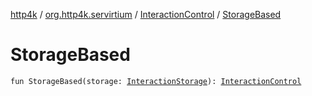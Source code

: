 [http4k](../../index.md) / [org.http4k.servirtium](../index.md) / [InteractionControl](index.md) / [StorageBased](./-storage-based.md)

# StorageBased

`fun StorageBased(storage: `[`InteractionStorage`](../-interaction-storage/index.md)`): `[`InteractionControl`](index.md)